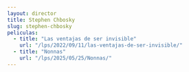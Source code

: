 ```yaml
---
layout: director
title: Stephen Chbosky
slug: stephen-chbosky
peliculas:
  - title: "Las ventajas de ser invisible"
    url: "/lps/2022/09/11/las-ventajas-de-ser-invisible/"
  - title: "Nonnas"
    url: "/lps/2025/05/25/Nonnas/"
---
```

